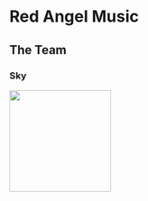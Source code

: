 # Red Angel Music

## The Team
### Sky
<p align="left">
<a href="https://github.com/SkylarPlayz348">
  <img height="180em" src="https://github-readme-stats-eight-theta.vercel.app/api?username=SkylarPlayz348&show_icons=true&theme=omni&include_all_commits=true&count_private=true"/>
</a>
